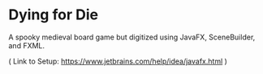 # Dying for Die

A spooky medieval board game but digitized using JavaFX, SceneBuilder, and FXML.

( Link to Setup: https://www.jetbrains.com/help/idea/javafx.html )
